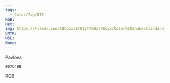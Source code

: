 ```yaml
---
tags:
  - Color/Tag/NTC
RGB:
Hex:
img: https://filedn.com/l0hpzxl1f01yT7GHxtF8cyk/Color%20Snake/standard_csv_to_svg/D7C498.svg
CMYK:
HSL:
Name:
---
```

Pavlova
```palette
#D7C498
```
RGB
